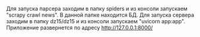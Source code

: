 Для запуска парсера заходим в папку spiders и из консоли запускаем "scrapy crawl news". В данной папке находится БД.
Для запуска сервера заходим в папку dz15/dz15 и из консоли запускаем "uvicorn app:app". Приложение развернется по адресу http://127.0.0.1:8000/




